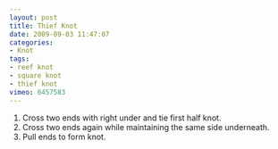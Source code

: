 ```yaml
---
layout: post
title: Thief Knot
date: 2009-09-03 11:47:07
categories:
- Knot
tags:
- reef knot
- square knot
- thief knot
vimeo: 6457583
---
```


1. Cross two ends with right under and tie first half knot.
1. Cross two ends again while maintaining the same side underneath.
1. Pull ends to form knot.

